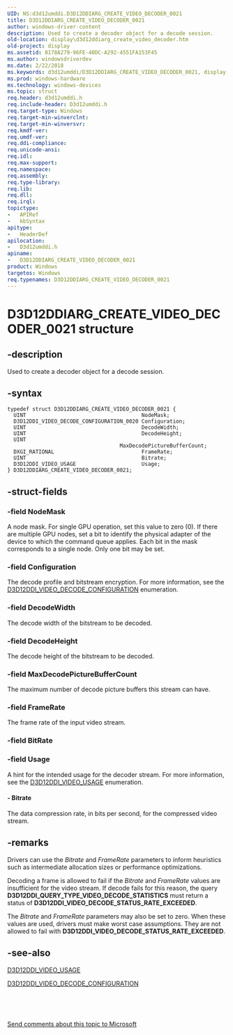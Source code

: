 ```yaml
---
UID: NS:d3d12umddi.D3D12DDIARG_CREATE_VIDEO_DECODER_0021
title: D3D12DDIARG_CREATE_VIDEO_DECODER_0021
author: windows-driver-content
description: Used to create a decoder object for a decode session.
old-location: display\d3d12ddiarg_create_video_decoder.htm
old-project: display
ms.assetid: 8178A279-96FE-40DC-A292-4551FA153F45
ms.author: windowsdriverdev
ms.date: 2/22/2018
ms.keywords: d3d12umddi/D3D12DDIARG_CREATE_VIDEO_DECODER_0021, display.d3d12ddiarg_create_video_decoder, D3D12DDIARG_CREATE_VIDEO_DECODER_0021, D3D12DDIARG_CREATE_VIDEO_DECODER_0021 structure [Display Devices]
ms.prod: windows-hardware
ms.technology: windows-devices
ms.topic: struct
req.header: d3d12umddi.h
req.include-header: D3d12umddi.h
req.target-type: Windows
req.target-min-winverclnt: 
req.target-min-winversvr: 
req.kmdf-ver: 
req.umdf-ver: 
req.ddi-compliance: 
req.unicode-ansi: 
req.idl: 
req.max-support: 
req.namespace: 
req.assembly: 
req.type-library: 
req.lib: 
req.dll: 
req.irql: 
topictype:
-	APIRef
-	kbSyntax
apitype:
-	HeaderDef
apilocation:
-	D3d12umddi.h
apiname:
-	D3D12DDIARG_CREATE_VIDEO_DECODER_0021
product: Windows
targetos: Windows
req.typenames: D3D12DDIARG_CREATE_VIDEO_DECODER_0021
---
```


# D3D12DDIARG_CREATE_VIDEO_DECODER_0021 structure


## -description


Used to create a decoder object for a decode session.


## -syntax


````
typedef struct D3D12DDIARG_CREATE_VIDEO_DECODER_0021 {
  UINT                                     NodeMask;
  D3D12DDI_VIDEO_DECODE_CONFIGURATION_0020 Configuration;
  UINT                                     DecodeWidth;
  UINT                                     DecodeHeight;
  UINT                                     MaxDecodePictureBufferCount;
  DXGI_RATIONAL                            FrameRate;
  UINT                                     Bitrate;
  D3D12DDI_VIDEO_USAGE                     Usage;
} D3D12DDIARG_CREATE_VIDEO_DECODER_0021;
````


## -struct-fields




### -field NodeMask

A node mask. For single GPU operation, set this value to zero (0). If there are multiple GPU nodes, set a bit to identify the physical adapter of the device to which the command queue applies. Each bit in the mask corresponds to a single node. Only one  bit may be set.


### -field Configuration

The decode profile and bitstream encryption.  For more information, see the <a href="..\d3d12umddi\ne-d3d12umddi-d3d12ddi_video_decode_configuration_flags_0020.md">D3D12DDI_VIDEO_DECODE_CONFIGURATION</a> enumeration.


### -field DecodeWidth

The decode width of the bitstream to be decoded.


### -field DecodeHeight

The decode height of the bitstream to be decoded.


### -field MaxDecodePictureBufferCount

The maximum number of decode picture buffers this stream can have.


### -field FrameRate

The frame rate of the input video stream.  


### -field BitRate

 


### -field Usage

A hint for the intended usage for the decoder stream. For more information, see the <a href="..\d3d12umddi\ne-d3d12umddi-d3d12ddi_video_usage.md">D3D12DDI_VIDEO_USAGE</a> enumeration.


#### - Bitrate

The data compression rate, in bits per second, for the compressed video stream.  


## -remarks



Drivers can use the <i>Bitrate</i> and <i>FrameRate</i> parameters to inform heuristics such as intermediate allocation sizes or performance optimizations.  

Decoding a frame is allowed to fail if the <i>Bitrate</i> and <i>FrameRate</i> values are insufficient for the video stream.  If decode fails for this reason, the query <b>D3D12DDI_QUERY_TYPE_VIDEO_DECODE_STATISTICS</b> must return a status of <b>D3D12DDI_VIDEO_DECODE_STATUS_RATE_EXCEEDED</b>.    

The <i>Bitrate</i> and <i>FrameRate</i> parameters may also be set to zero.  When these values are used, drivers must make worst case assumptions. They are not allowed to fail with <b>D3D12DDI_VIDEO_DECODE_STATUS_RATE_EXCEEDED</b>.




## -see-also

<a href="..\d3d12umddi\ne-d3d12umddi-d3d12ddi_video_usage.md">D3D12DDI_VIDEO_USAGE</a>



<a href="..\d3d12umddi\ne-d3d12umddi-d3d12ddi_video_decode_configuration_flags_0020.md">D3D12DDI_VIDEO_DECODE_CONFIGURATION</a>



 

 

<a href="mailto:wsddocfb@microsoft.com?subject=Documentation%20feedback [display\display]:%20D3D12DDIARG_CREATE_VIDEO_DECODER_0021 structure%20 RELEASE:%20(2/22/2018)&amp;body=%0A%0APRIVACY STATEMENT%0A%0AWe use your feedback to improve the documentation. We don't use your email address for any other purpose, and we'll remove your email address from our system after the issue that you're reporting is fixed. While we're working to fix this issue, we might send you an email message to ask for more info. Later, we might also send you an email message to let you know that we've addressed your feedback.%0A%0AFor more info about Microsoft's privacy policy, see http://privacy.microsoft.com/en-us/default.aspx." title="Send comments about this topic to Microsoft">Send comments about this topic to Microsoft</a>

